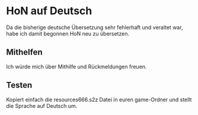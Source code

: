# HoN auf Deutsch

Da die bisherige deutsche Übersetzung sehr fehlerhaft und veraltet war, habe
ich damit begonnen HoN neu zu übersetzen.

## Mithelfen

Ich würde mich über Mithilfe und Rückmeldungen freuen.

## Testen

Kopiert einfach die resources666.s2z Datei in euren game-Ordner und stellt die
Sprache auf Deutsch um.